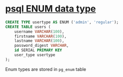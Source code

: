 # [psql ENUM data type](https://www.postgresql.org/docs/14/datatype-enum.html)

```sql
CREATE TYPE usertype AS ENUM ('admin', 'regular');
CREATE TABLE users (
    username VARCHAR(100),
    firstname VARCHAR(100), 
    lastname VARCHAR(100), 
    password_digest VARCHAR, 
    id SERIAL PRIMARY KEY
    user_type usertype
);
```

Enum types are stored in `pg_enum` table